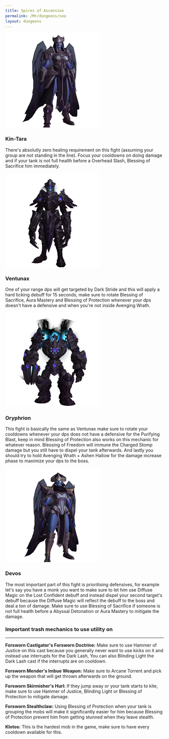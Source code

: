 ```yaml
---
title: Spires of Ascension
permalink: /M+/dungeons/soa
layout: dungeons
---
```


<a style="color: white">
    <img src="/assets/img/dungeons/kin-tara.png" class="dungeon_boss"/>
</a>

### Kin-Tara

There's absolutly zero healing requirement on this fight (assuming your group are not standing in the line). Focus your cooldowns on doing damage and if your tank is not full health before a Overhead Slash, Blessing of Sacrifice him immediately.

<a style="color: white">
    <img src="/assets/img/dungeons/ventunax.png" class="dungeon_boss"/>
</a>

### Ventunax

One of your range dps will get targeted by Dark Stride and this will apply a hard ticking debuff for 15 seconds, make sure to rotate Blessing of Sacrifice, Aura Mastery and Blessing of Protection whenever your dps doesn't have a defensive and when you're not inside Avenging Wrath.

<a style="color: white">
    <img src="/assets/img/dungeons/oryphrion.png" class="dungeon_boss"/>
</a>

### Oryphrion

This fight is basically the same as Ventunax make sure to rotate your cooldowns whenever your dps does not have a defensive for the Purifying Blast, keep in mind Blessing of Protection also works on this mechanic for whatever reason. Blessing of Freedom will immune the Charged Stomp damage but you still have to dispel your tank afterwards. And lastly you should try to hold Avenging Wrath + Ashen Hallow for the damage increase phase to maximize your dps to the boss.

<a style="color: white">
    <img src="/assets/img/dungeons/devos.png" class="dungeon_boss"/>
</a>

### Devos

The most important part of this fight is prioritising defensives, for example let's say you have a monk you want to make sure to let him use Diffuse Magic on the Lost Confident debuff and instead dispel your second target's debuff because the Diffuse Magic will reflect the debuff to the boss and deal a ton of damage. Make sure to use Blessing of Sacrifice if someone is not full health before a Abyssal Detonation or Aura Mastery to mitigate the damage.

### Important trash mechanics to use utility on

---
**Forsworn Castigator's Forsworn Doctrine:** Make sure to use Hammer of Justice on this cast because you generally never want to use kicks on it and instead use interrupts for the Dark Lash, You can also Blinding Light the Dark Lash cast if the interrupts are on cooldown.

**Forsworn Mender's Imbue Weapon:** Make sure to Arcane Torrent and pick up the weapon that will get thrown afterwards on the ground.

**Forsworn Skirmisher's Hurl:** If they jump away or your tank starts to kite, make sure to use Hammer of Justice, Blinding Light or Blessing of Protection to mitigate damage.

**Forsworn Stealthclaw:** Using Blessing of Protection when your tank is grouping the mobs will make it significantly easier for him because Blessing of Protection prevent him from getting stunned when they leave stealth.

**Klotos:** This is the hardest mob in the game, make sure to have every cooldown available for this.
